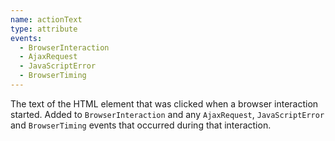 ```yaml
---
name: actionText
type: attribute
events:
  - BrowserInteraction
  - AjaxRequest
  - JavaScriptError
  - BrowserTiming
---
```


The text of the HTML element that was clicked when a browser interaction started. Added to `BrowserInteraction` and any `AjaxRequest`, `JavaScriptError` and `BrowserTiming` events that occurred during that interaction.
